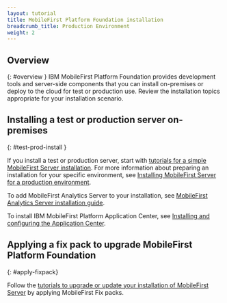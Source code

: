 ```yaml
---
layout: tutorial
title: MobileFirst Platform Foundation installation
breadcrumb_title: Production Environment
weight: 2
---
```

<!-- NLS_CHARSET=UTF-8 -->
## Overview
{: #overview }
IBM MobileFirst Platform Foundation provides development tools and server-side components that you can install on-premises or deploy to the cloud for test or production use. Review the installation topics appropriate for your installation scenario.

## Installing a test or production server on-premises
{: #test-prod-install }

If you install a test or production server, start with [tutorials for a simple MobileFirst Server installation](simple-install/). For more information about preparing an installation for your specific environment, see [Installing MobileFirst Server for a production environment](prod-env/).

To add MobileFirst Analytics Server to your installation, see [MobileFirst Analytics Server installation guide](analytics/).

To install IBM MobileFirst Platform Application Center, see [Installing and configuring the Application Center](appcenter/).

## Applying a fix pack to upgrade MobileFirst Platform Foundation
{: #apply-fixpack}

Follow the [tutorials to upgrade or update your installation of MobileFirst Server](update) by applying MobileFirst Fix packs.
